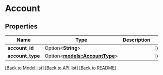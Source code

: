 # Account

## Properties

Name | Type | Description | Notes
------------ | ------------- | ------------- | -------------
**account_id** | Option<**String**> |  | [optional]
**account_type** | Option<[**models::AccountType**](AccountType.md)> |  | [optional]

[[Back to Model list]](../README.md#documentation-for-models) [[Back to API list]](../README.md#documentation-for-api-endpoints) [[Back to README]](../README.md)



